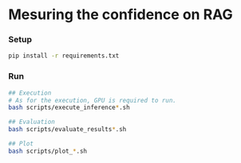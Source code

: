 # Mesuring the confidence on RAG

### Setup
```bash
pip install -r requirements.txt
```

### Run
```bash
## Execution
# As for the execution, GPU is required to run.
bash scripts/execute_inference*.sh

## Evaluation
bash scripts/evaluate_results*.sh

## Plot
bash scripts/plot_*.sh
```


